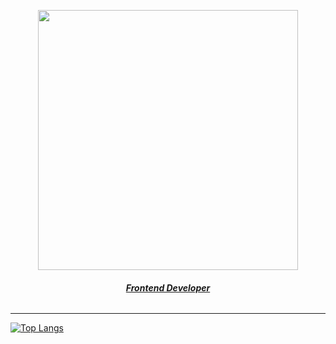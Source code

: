 <p align="center">
  <img style="width:26rem; height:auto" src="https://res.cloudinary.com/belanga/image/upload/v1650919646/dermewen_dcw43t.png"/>
</p>
<h6 align="center"><u><b>Frontend Developer</b></u></h6>

---
[![Top Langs](https://github-readme-stats.vercel.app/api/top-langs/?username=abimanyudrmwn)](https://github.com/anuraghazra/github-readme-stats)
